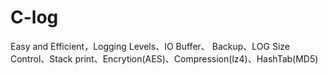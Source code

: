 # C-log

Easy and Efficient，Logging Levels、IO Buffer、 Backup、LOG Size Control、Stack print、Encrytion(AES)、Compression(lz4)、HashTab(MD5)